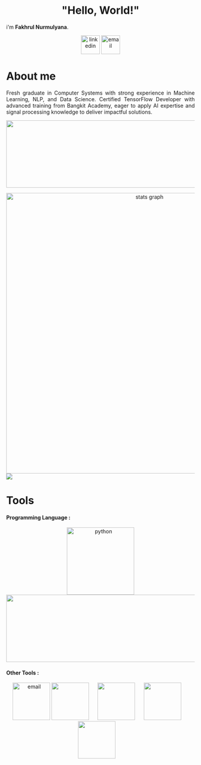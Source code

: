 <h1 align="center">"Hello, World!"</h1>


i'm **Fakhrul Nurmulyana**.

<p align="center">
  <a href="www.linkedin.com/in/fakhrul-nurmulyana-760745221"><img width="50px" alt="linkedin" title="linkedin" src="https://i.imgur.com/is4m8of.png"/></a>
  <a href="fakhrulnurmulyana@gmail.com"><img width="50px" alt="email" title="email" src="https://imgur.com/QtoAxx8.png"/></a>
</p>

# About me
<p align="justify">
Fresh graduate in Computer Systems with strong experience in Machine Learning, NLP, and Data Science. Certified TensorFlow Developer with advanced training from Bangkit Academy, eager to apply AI expertise and signal processing knowledge to deliver impactful solutions.
</p>

<p align="center">
<a href="https://github.com/fakhrulnurmulyana">
  <img height="180em" width=750 src="https://github-readme-stats-eight-theta.vercel.app/api?username=fakhrulnurmulyana&show_icons=true&theme=merko&include_all_commits=true&count_private=true"/>
</a>
</p>

<div align="center">
  <img src="http://github-profile-summary-cards.vercel.app/api/cards/profile-details?username=fakhrulnurmulyana&theme=merko" width=750  alt="stats graph"/>

</div>
<img src= "https://github-readme-activity-graph.vercel.app/graph?username=fakhrulnurmulyana&theme=merko">

# Tools
#### Programming Language :
<p align="center">
<a href="https://github.com/fakhrulnurmulyana">
  <img height="180em" alt="python" title="python" src="https://imgur.com/62aivy7.png"/></a>
  <img height="180em" width=750 src="https://github-readme-stats-eight-theta.vercel.app/api/top-langs/?username=fakhrulnurmulyana&layout=compact&langs_count=8&theme=merko"/>
</a>
</p>

#### Other Tools :
<p align="center">
  <img height="100em" alt="email" title="email" src="https://upload.wikimedia.org/wikipedia/commons/thumb/3/38/Jupyter_logo.svg/883px-Jupyter_logo.svg.png"/>
  <img height="100em" src="https://imgur.com/OwWy9VI.png"/></a>&#8287;&#8287;&#8287;&#8287;&#8287;
  <img height="100em" src="https://pandas.pydata.org/static/img/pandas_mark.svg"/></a>&#8287;&#8287;&#8287;&#8287;&#8287;
  <img height="100em" src="https://numpy.org/images/logo.svg"/></a>&#8287;&#8287;&#8287;&#8287;&#8287;
  <img height="100em" src="https://matplotlib.org/stable/_images/sphx_glr_logos2_001_2_00x.png"/></a>&#8287;&#8287;&#8287;&#8287;&#8287;
</p>
